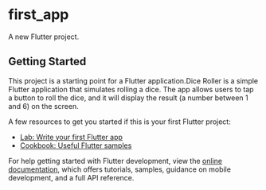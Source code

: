 # first_app

A new Flutter project.

## Getting Started

This project is a starting point for a Flutter application.Dice Roller is a simple Flutter application that simulates rolling a dice. The app allows users to tap a button to roll the dice, and it will display the result (a number between 1 and 6) on the screen.

A few resources to get you started if this is your first Flutter project:

- [Lab: Write your first Flutter app](https://docs.flutter.dev/get-started/codelab)
- [Cookbook: Useful Flutter samples](https://docs.flutter.dev/cookbook)

For help getting started with Flutter development, view the
[online documentation](https://docs.flutter.dev/), which offers tutorials,
samples, guidance on mobile development, and a full API reference.
